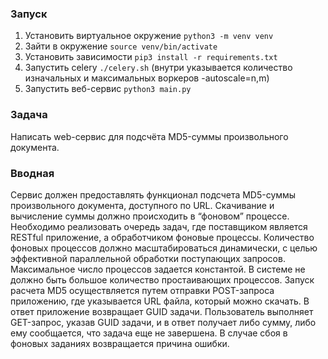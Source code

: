 ### Запуск
1. Установить виртуальное окружение `python3 -m venv venv`
2. Зайти в окружение `source venv/bin/activate`
3. Установить зависимости `pip3 install -r requirements.txt`
4. Запустить celery `./celery.sh` (внутри указывается количество изначальных и максимальных воркеров -autoscale=n,m)
5. Запустить веб-сервис `python3 main.py`
### Задача
Написать web-сервис для подсчёта MD5-суммы произвольного документа.
### Вводная
Сервис должен предоставлять функционал подсчета MD5-суммы
произвольного документа, доступного по URL. Скачивание и вычисление суммы
должно происходить в “фоновом” процессе.
Необходимо реализовать очередь задач, где поставщиком является RESTful
приложение, а обработчиком фоновые процессы. Количество фоновых процессов
должно масштабироваться динамически, с целью эффективной параллельной
обработки поступающих запросов. Максимальное число процессов задается
константой. В системе не должно быть большое количество простаивающих
процессов.
Запуск расчета MD5 осуществляется путем отправки POST-запроса
приложению, где указывается URL файла, который можно скачать. В ответ
приложение возвращает GUID задачи.
Пользователь выполняет GET-запрос, указав GUID задачи, и в ответ получает
либо сумму, либо ему сообщается, что задача еще не завершена. В случае сбоя в
фоновых заданиях возвращается причина ошибки.